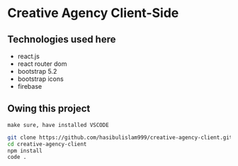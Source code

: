# Creative Agency Client-Side

## Technologies used here
* react.js
* react router dom
* bootstrap 5.2
* bootstrap icons
* firebase

## Owing this project
`make sure, have installed VSCODE`
```bash
git clone https://github.com/hasibulislam999/creative-agency-client.git
cd creative-agency-client
npm install
code .
```
